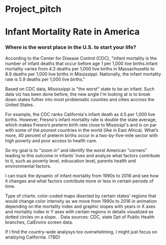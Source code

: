 # Project_pitch
# Infant Mortality Rate in America

### Where is the worst place in the U.S. to start your life?


According to the Center for Disease Control (CDC), "infant mortality is the number of infant deaths that occur before age 1 per 1,000 live births.Infant mortality varies from 4.3 deaths per 1,000 live births in Massachusetts to 8.9 deaths per 1,000 live births in Mississippi. Nationally, the infant mortality rate is 5.9 deaths per 1,000 live births."
    
Based on CDC data, Mississippi is "the worst" state to be an infant. Such data viz has been done before, the new angle I'm looking at is to break down states futher into most problematic counties and cities accross the United States.
    
For example, the CDC ranks California's infant death as 4.5 per 1,000 live births. However, Fresno's infant mortality rate is double the state average, which makes Fresno’s preterm birth rate close to Mississpi's and is on par with some of the poorest countries in the world (like in East Africa). What’s more, 40 percent of preterm births occur in a two-by-five-mile sector with high poverty and poor access to health care.    
    
So my goal is to "zoom in" and identify the worst American "corners" leading to this outcome in infants' lives and analyze what factors contribute to it, such as poverty level, edcucation level, parents health and environmental factors. 
    
I can track the dynamic of infant mortality from 1990s to 2016 and see how it changes and what factors contribute more or less in certain periods of time.
  
    
Type of charts:  color-coded maps disected by certain states' regions that would change color intensity as we move from 1990s to 2016 in animation depending on the mortality index and graphic slopes with years in X axes and mortality index in Y axes with certain regions in details visualized as dotted circles on a slope.
    . 
Data sources: CDC, state Dpt of Public Health branches, CalEnviro screen data.    
    
If I find the country-wide analysys too overwhelming, I might just focus on analzying California. (TBD)  
        
        
